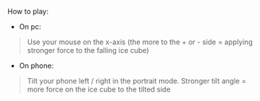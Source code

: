 How to play:

* On pc:
> Use your mouse on the x-axis (the more to the + or - side = applying stronger force to the falling ice cube)
* On phone:
> Tilt your phone left / right in the portrait mode. Stronger tilt angle = more force on the ice cube to the tilted side
